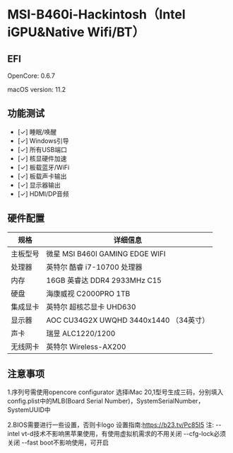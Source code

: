 # MSI-B460i-Hackintosh（Intel iGPU&Native Wifi/BT）
## EFI 
OpenCore: 0.6.7

macOS version: 11.2

## 功能测试
- [✓] 睡眠/唤醒
- [✓] Windows引导
- [✓] 所有USB端口
- [✓] 核显硬件加速
- [✓] 板载蓝牙/WiFi
- [✓] 板载声卡输出
- [✓] 显示器输出
- [✓] HDMI/DP音频

## 硬件配置
| 规格     | 详细信息                                     |
| -------- | ---------------------------------------- |
| 主板型号 | 微星 MSI B460I GAMING EDGE WIFI |
| 处理器 | 英特尔 酷睿 i7-10700 处理器 |
| 内存 | 16GB 英睿达 DDR4 2933MHz C15 |
| 硬盘 | 海康威视 C2000PRO 1TB |
| 集成显卡 | 英特尔 超核芯显卡 UHD630 |
| 显示器 | AOC CU34G2X UWQHD 3440x1440 （34英寸） |
| 声卡 | 瑞昱 ALC1220/1200 |
| 无线网卡 | 英特尔 Wireless-AX200|

## 注意事项
  1.序列号需使用opencore configurator 选择iMac 20,1型号生成三码，分别填入config.plist中的MLB(Board Serial Number)，SystemSerialNumber，SystemUUID中
  
  2.BIOS需要进行一些设置，否则卡logo 设置指南:https://b23.tv/Pc85I5 
  注:  --intel vt-d技术不影响黑苹果使用，有使用虚拟机需求的不用关闭
       --cfg-lock必须关闭
       --fast boot不影响使用，可开启
